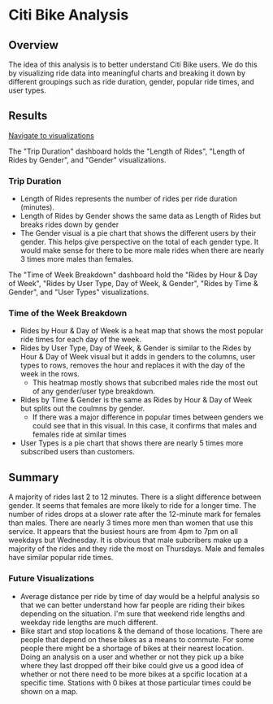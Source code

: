 # Citi Bike Analysis
## Overview
The idea of this analysis is to better understand Citi Bike users. We do this by visualizing ride data into meaningful charts and breaking it down by different groupings such as ride duration, gender, popular ride times, and user types.

## Results
[Navigate to visualizations](https://public.tableau.com/views/CitiBike_16312434019900/Navigation?:language=en-US&publish=yes&:display_count=n&:origin=viz_share_link "visualizations")

The "Trip Duration" dashboard holds the "Length of Rides", "Length of Rides by Gender", and "Gender" visualizations.

### Trip Duration
* Length of Rides represents the number of rides per ride duration (minutes).
* Length of Rides by Gender shows the same data as Length of Rides but breaks rides down by gender
* The Gender visual is a pie chart that shows the different users by their gender. This helps give perspective on the total of each gender type. It would make sense for there to be more male rides when there are nearly 3 times more males than females.

The "Time of Week Breakdown" dashboard hold the "Rides by Hour & Day of Week", "Rides by User Type, Day of Week, & Gender", "Rides by Time & Gender", and "User Types" visualizations.

### Time of the Week Breakdown
* Rides by Hour & Day of Week is a heat map that shows the most popular ride times for each day of the week.
* Rides by User Type, Day of Week, & Gender is similar to the Rides by Hour & Day of Week visual but it adds in genders to the columns, user types to rows, removes the hour and replaces it with the day of the week in the rows.
  * This heatmap mostly shows that subcribed males ride the most out of any gender/user type breakdown.
* Rides by Time & Gender is the same as Rides by Hour & Day of Week but splits out the coulmns by gender.
  * If there was a major difference in popular times between genders we could see that in this visual. In this case, it confirms that males and females ride at similar times
* User Types is a pie chart that shows there are nearly 5 times more subscribed users than customers.


## Summary
A majority of rides last 2 to 12 minutes. There is a slight difference between gender. It seems that females are more likely to ride for a longer time. The number of rides drops at a slower rate after the 12-minute mark for females than males. There are nearly 3 times more men than women that use this service. It appears that the busiest hours are from 4pm to 7pm on all weekdays but Wednesday. It is obvious that male subcribers make up a majority of the rides and they ride the most on Thursdays. Male and females have similar popular ride times.

### Future Visualizations
* Average distance per ride by time of day would be a helpful analysis so that we can better understand how far people are riding their bikes depending on the situation. I'm sure that weekend ride lengths and weekday ride lengths are much different.
* Bike start and stop locations & the demand of those locations. There are people that depend on these bikes as a means to commute. For some people there might be a shortage of bikes at their nearest location. Doing an analysis on a user and whether or not they pick up a bike where they last dropped off their bike could give us a good idea of whether or not there need to be more bikes at a spcific location at a specific time. Stations with 0 bikes at those particular times could be shown on a map.
